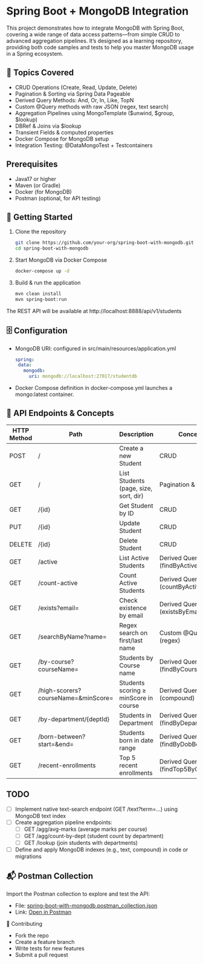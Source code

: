 # Spring Boot + MongoDB Integration

This project demonstrates how to integrate MongoDB with Spring Boot, covering a wide range of data access patterns—from
simple CRUD to advanced aggregation pipelines. It’s designed as a learning repository, providing both code samples and
tests to help you master MongoDB usage in a Spring ecosystem.

## 🌟 Topics Covered

- CRUD Operations (Create, Read, Update, Delete)
- Pagination & Sorting via Spring Data Pageable
- Derived Query Methods: And, Or, In, Like, TopN
- Custom @Query methods with raw JSON (regex, text search)
- Aggregation Pipelines using MongoTemplate ($unwind, $group, $lookup)
- DBRef & Joins via $lookup
- Transient Fields & computed properties
- Docker Compose for MongoDB setup
- Integration Testing: @DataMongoTest + Testcontainers

## Prerequisites

- Java17 or higher
- Maven (or Gradle)
- Docker (for MongoDB)
- Postman (optional, for API testing)

## 🚀 Getting Started

1. Clone the repository
    ```bash
    git clone https://github.com/your-org/spring-boot-with-mongodb.git
    cd spring-boot-with-mongodb
    ```
2. Start MongoDB via Docker Compose
    ```bash
    docker-compose up -d
    ```
3. Build & run the application
    ```bash
    mvn clean install
    mvn spring-boot:run
    ```

The REST API will be available at http://localhost:8888/api/v1/students

## 🗄️ Configuration

- MongoDB URI: configured in src/main/resources/application.yml
   ```yaml
   spring:
    data:
      mongodb:
        uri: mongodb://localhost:27017/studentdb
   ```
- Docker Compose definition in docker-compose.yml launches a mongo:latest container.

## 📡 API Endpoints & Concepts

| HTTP Method | Path                                | Description                           | Concepts                             |
|-------------|-------------------------------------|---------------------------------------|--------------------------------------|
| POST        | /                                   | Create a new Student                  | CRUD                                 |
| GET         | /                                   | List Students (page, size, sort, dir) | Pagination & Sorting                 |
| GET         | /{id}                               | Get Student by ID                     | CRUD                                 |
| PUT         | /{id}                               | Update Student                        | CRUD                                 |
| DELETE      | /{id}                               | Delete Student                        | CRUD                                 |
| GET         | /active                             | List Active Students                  | Derived Query (findByActiveTrue)     |
| GET         | /count-active                       | Count Active Students                 | Derived Query (countByActiveTrue)    |
| GET         | /exists?email=<email>               | Check existence by email              | Derived Query (existsByEmail)        |
| GET         | /searchByName?name=<term>           | Regex search on first/last name       | Custom @Query (regex)                |
| GET         | /by-course?courseName=<name>        | Students by Course name               | Derived Query (findByCoursesName)    |
| GET         | /high-scorers?courseName=&minScore= | Students scoring ≥ minScore in course | Derived Query (compound)             |
| GET         | /by-department/{deptId}             | Students in Department                | Derived Query (findByDepartment_Id)  |
| GET         | /born-between?start=&end=           | Students born in date range           | Derived Query (findByDobBetween)     |
| GET         | /recent-enrollments                 | Top 5 recent enrollments              | Derived Query (findTop5ByOrderBy...) |

## TODO

- [ ] Implement native text-search endpoint (GET /text?term=...) using MongoDB text index
- [ ] Create aggregation pipeline endpoints:
    - [ ] GET /agg/avg-marks (average marks per course)
    - [ ] GET /agg/count-by-dept (student count by department)
    - [ ] GET /lookup (join students with departments)
- [ ] Define and apply MongoDB indexes (e.g., text, compound) in code or migrations

## 📬 Postman Collection

Import the Postman collection to explore and test the API:

- File: [spring-boot-with-mongodb.postman_collection.json](src/test/resources/postman/spring-boot-with-mongodb.postman_collection.json)
- Link: [Open in Postman](https://www.postman.com/)

🤝 Contributing

- Fork the repo
- Create a feature branch
- Write tests for new features
- Submit a pull request